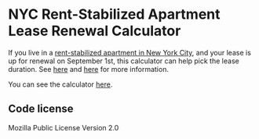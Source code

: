 # NYC Rent-Stabilized Apartment Lease Renewal Calculator

If you live in a [rent-stabilized apartment in New York City](https://amirentstabilized.com/), and your lease is up for renewal on September 1st, this calculator can help pick the lease duration. See [here](http://streeteasy.com/talk/discussion/27124-lease-options-in-a-rent-stabilized-apt) and [here](http://www.lesliebeslie.com/2012/12/17/lets-talk-about-lease-renewal-rent-stabilization/) for more information.

You can see the calculator [here](http://ghostwords.github.io/NYCRentCalculator/).


## Code license

Mozilla Public License Version 2.0
